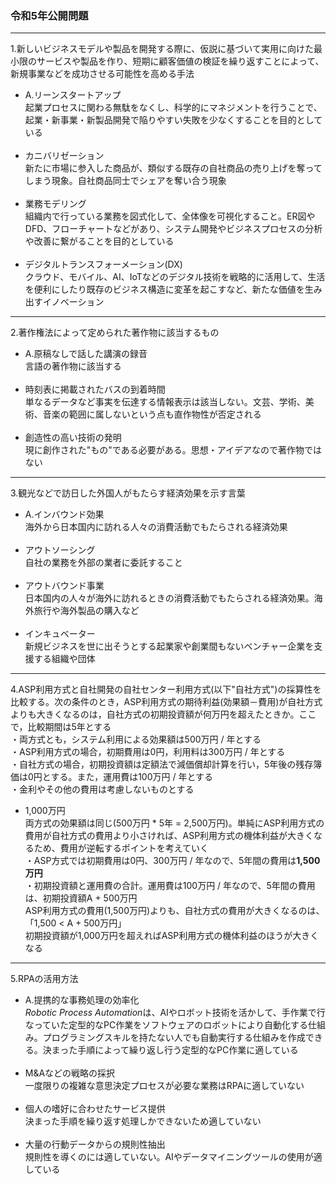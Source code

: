 ### 令和5年公開問題

---
1.新しいビジネスモデルや製品を開発する際に、仮説に基づいて実用に向けた最小限のサービスや製品を作り、短期に顧客価値の検証を繰り返すことによって、新規事業などを成功させる可能性を高める手法

- A.リーンスタートアップ  
起業プロセスに関わる無駄をなくし、科学的にマネジメントを行うことで、起業・新事業・新製品開発で陥りやすい失敗を少なくすることを目的としている<br><br>
- カニバリゼーション  
新たに市場に参入した商品が、類似する既存の自社商品の売り上げを奪ってしまう現象。自社商品同士でシェアを奪い合う現象<br><br>
- 業務モデリング  
組織内で行っている業務を図式化して、全体像を可視化すること。ER図やDFD、フローチャートなどがあり、システム開発やビジネスプロセスの分析や改善に繋がることを目的としている<br><br>
- デジタルトランスフォーメーション(DX)  
クラウド、モバイル、AI、IoTなどのデジタル技術を戦略的に活用して、生活を便利にしたり既存のビジネス構造に変革を起こすなど、新たな価値を生み出すイノベーション

---
2.著作権法によって定められた著作物に該当するもの

- A.原稿なしで話した講演の録音  
言語の著作物に該当する<br><br>
- 時刻表に掲載されたバスの到着時間  
単なるデータなど事実を伝達する情報表示は該当しない。文芸、学術、美術、音楽の範囲に属しないという点も直作物性が否定される<br><br>
- 創造性の高い技術の発明  
現に創作された"もの"である必要がある。思想・アイデアなので著作物ではない

---
3.観光などで訪日した外国人がもたらす経済効果を示す言葉

- A.インバウンド効果  
海外から日本国内に訪れる人々の消費活動でもたらされる経済効果<br><br>
- アウトソーシング  
自社の業務を外部の業者に委託すること<br><br>
- アウトバウンド事業  
日本国内の人々が海外に訪れるときの消費活動でもたらされる経済効果。海外旅行や海外製品の購入など<br><br>
- インキュベーター  
新規ビジネスを世に出そうとする起業家や創業間もないベンチャー企業を支援する組織や団体

---
4.ASP利用方式と自社開発の自社センター利用方式(以下"自社方式")の採算性を比較する。次の条件のとき，ASP利用方式の期待利益(効果額－費用)が自社方式よりも大きくなるのは，自社方式の初期投資額が何万円を超えたときか。ここで，比較期間は5年とする  
・両方式とも，システム利用による効果額は500万円 / 年とする  
・ASP利用方式の場合，初期費用は0円，利用料は300万円 / 年とする  
・自社方式の場合，初期投資額は定額法で減価償却計算を行い，5年後の残存簿価は0円とする。また，運用費は100万円 / 年とする  
・金利やその他の費用は考慮しないものとする

- 1,000万円  
両方式の効果額は同じ(500万円 * 5年 = 2,500万円)。単純にASP利用方式の費用が自社方式の費用より小さければ、ASP利用方式の機体利益が大きくなるため、費用が逆転するポイントを考えていく  
・ASP方式では初期費用は0円、300万円 / 年なので、5年間の費用は**1,500万円**  
・初期投資額と運用費の合計。運用費は100万円 / 年なので、5年間の費用は、初期投資額A + 500万円  
ASP利用方式の費用(1,500万円)よりも、自社方式の費用が大きくなるのは、  
「1,500 < A + 500万円」  
初期投資額が1,000万円を超えればASP利用方式の機体利益のほうが大きくなる

---
5.RPAの活用方法

- A.提携的な事務処理の効率化  
*Robotic Process Automation*は、AIやロボット技術を活かして、手作業で行なっていた定型的なPC作業をソフトウェアのロボットにより自動化する仕組み。プログラミングスキルを持たない人でも自動実行する仕組みを作成できる。決まった手順によって繰り返し行う定型的なPC作業に適している<br><br>
- M&Aなどの戦略の採択  
一度限りの複雑な意思決定プロセスが必要な業務はRPAに適していない<br><br>
- 個人の嗜好に合わせたサービス提供  
決まった手順を繰り返す処理しかできないため適していない<br><br>
- 大量の行動データからの規則性抽出  
規則性を導くのには適していない。AIやデータマイニングツールの使用が適している
